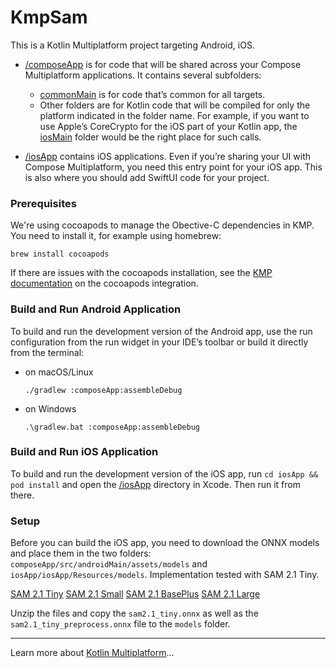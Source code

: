 # KmpSam

This is a Kotlin Multiplatform project targeting Android, iOS.

* [/composeApp](./composeApp/src) is for code that will be shared across your Compose Multiplatform applications.
  It contains several subfolders:
  - [commonMain](./composeApp/src/commonMain/kotlin) is for code that’s common for all targets.
  - Other folders are for Kotlin code that will be compiled for only the platform indicated in the folder name.
    For example, if you want to use Apple’s CoreCrypto for the iOS part of your Kotlin app,
    the [iosMain](./composeApp/src/iosMain/kotlin) folder would be the right place for such calls.

* [/iosApp](./iosApp/iosApp) contains iOS applications. Even if you’re sharing your UI with Compose Multiplatform,
  you need this entry point for your iOS app. This is also where you should add SwiftUI code for your project.


### Prerequisites

We're using cocoapods to manage the Obective-C dependencies in KMP. You need to install it, for example using homebrew:

```shell
brew install cocoapods
```

If there are issues with the cocoapods installation, see the [KMP documentation](https://www.jetbrains.com/help/kotlin-multiplatform-dev/multiplatform-cocoapods-overview.html#set-up-an-environment-to-work-with-cocoapods) on the cocoapods integration.

### Build and Run Android Application

To build and run the development version of the Android app, use the run configuration from the run widget
in your IDE’s toolbar or build it directly from the terminal:
- on macOS/Linux
  ```shell
  ./gradlew :composeApp:assembleDebug
  ```
- on Windows
  ```shell
  .\gradlew.bat :composeApp:assembleDebug
  ```

### Build and Run iOS Application

To build and run the development version of the iOS app, run `cd iosApp && pod install` and open the [/iosApp](./iosApp) directory in Xcode. Then run it from there.


### Setup

Before you can build the iOS app, you need to download the ONNX models and place them in the two folders: `composeApp/src/androidMain/assets/models` and `iosApp/iosApp/Resources/models`. Implementation tested with SAM 2.1 Tiny.

[SAM 2.1 Tiny](https://huggingface.co/rectlabel/segment-anything-onnx-models/resolve/main/sam2.1_tiny.zip)
[SAM 2.1 Small](https://huggingface.co/rectlabel/segment-anything-onnx-models/resolve/main/sam2.1_small.zip)
[SAM 2.1 BasePlus](https://huggingface.co/rectlabel/segment-anything-onnx-models/resolve/main/sam2.1_baseplus.zip)
[SAM 2.1 Large](https://huggingface.co/rectlabel/segment-anything-onnx-models/resolve/main/sam2.1_large.zip)

Unzip the files and copy the `sam2.1_tiny.onnx` as well as the `sam2.1_tiny_preprocess.onnx` file to the `models` folder.

---

Learn more about [Kotlin Multiplatform](https://www.jetbrains.com/help/kotlin-multiplatform-dev/get-started.html)…